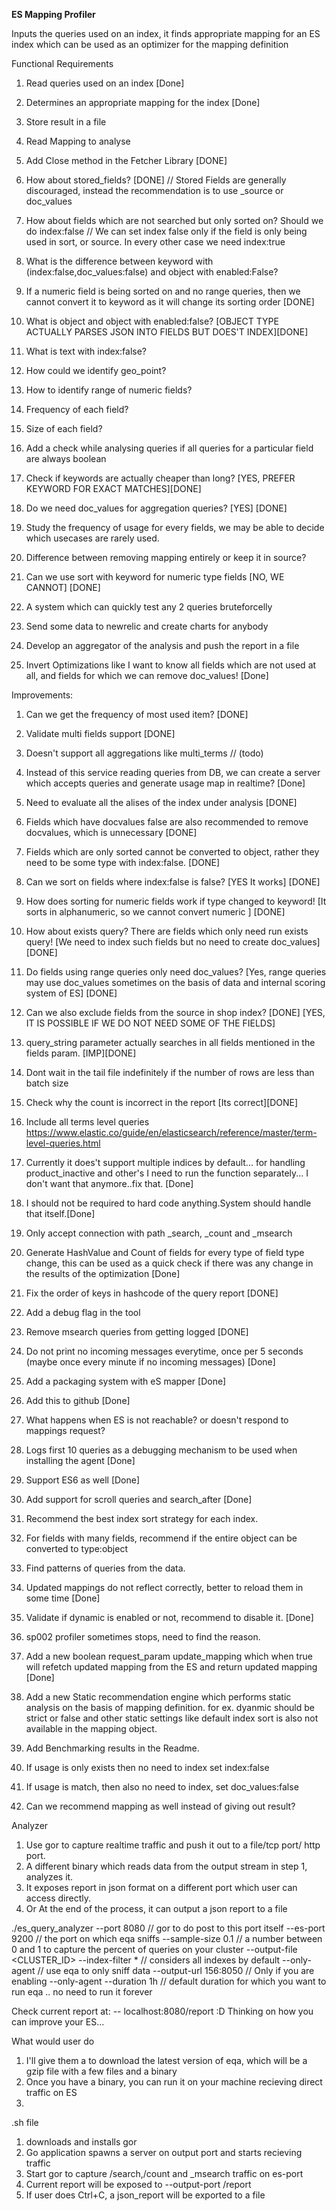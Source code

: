 **ES Mapping Profiler**

Inputs the queries used on an index, it finds appropriate mapping for an ES index which can be used as an optimizer for the mapping definition



Functional Requirements
1. Read queries used on an index [Done]
2. Determines an appropriate mapping for the index [Done]
3. Store result in a file 
4. Read Mapping to analyse
5. Add Close method in the Fetcher Library [DONE]
6. How about stored_fields? [DONE]
   // Stored Fields are generally discouraged, instead the recommendation is to use _source or doc_values 
7. How about fields which are not searched but only sorted on? Should we do index:false
    // We can set index false only if the field is only being used in sort, or source. In every other case we need index:true

8. What is the difference between keyword with (index:false,doc_values:false) and object with enabled:False? 
9. If a numeric field is being sorted on and no range queries, then we cannot convert it to keyword as it will change its sorting order [DONE]

9. What is object and object with enabled:false? [OBJECT TYPE ACTUALLY PARSES JSON INTO FIELDS BUT DOES'T INDEX][DONE]
10. What is text with index:false?
11. How could we identify geo_point? 
12. How to identify range of numeric fields?

13. Frequency of each field? 
14. Size of each field?
15. Add a check while analysing queries if all queries for a particular field are always boolean

16. Check if keywords are actually cheaper than long? [YES, PREFER KEYWORD FOR EXACT MATCHES][DONE] 
18. Do we need doc_values for aggregation queries? [YES] [DONE]
19. Study the frequency of usage for every fields, we may be able to decide which usecases are rarely used.
20. Difference between removing mapping entirely or keep it in source? 
21. Can we use sort with keyword for numeric type fields [NO, WE CANNOT] [DONE]
22. A system which can quickly test any 2 queries bruteforcelly
23. Send some data to newrelic and create charts for anybody
24. Develop an aggregator of the analysis and push the report in a file 
25. Invert Optimizations like I want to know all fields which are not used at all, and fields for which we can remove doc_values! [Done]

Improvements:
1. Can we get the frequency of most used item? [DONE]
2. Validate multi fields support [DONE]
3. Doesn't support all aggregations like multi_terms // (todo)
5. Instead of this service reading  queries from DB, we can create a server which accepts queries and generate usage map in realtime? [Done]
6. Need to evaluate all the alises of the index under analysis [DONE]
9. Fields which have docvalues false are also recommended to remove docvalues, which is unnecessary [DONE]
10. Fields which are only sorted cannot be converted to object, rather they need to be some type with index:false. [DONE]
11. Can we sort on fields where index:false is false? [YES It works] [DONE]
12. How does sorting for numeric fields work if type changed to keyword! [It sorts in alphanumeric, so we cannot convert numeric ] [DONE]



14. How about exists query? There are fields which only need run exists query! [We need to index such fields but no need to create doc_values] [DONE]
15. Do fields using range queries only need doc_values? [Yes, range queries may use doc_values sometimes on the basis of data and internal scoring system of ES] [DONE]
16. Can we also exclude fields from the source in shop index? [DONE] [YES, IT IS POSSIBLE IF WE DO NOT NEED SOME OF THE FIELDS]

17. query_string parameter actually searches in all fields mentioned in the fields param. [IMP][DONE]

18. Dont wait in the tail file indefinitely if the number of rows are less than batch size
19. Check why the count is incorrect in the report [Its correct][DONE] 
20. Include all terms level queries https://www.elastic.co/guide/en/elasticsearch/reference/master/term-level-queries.html




21. Currently it does't support multiple indices by default... for handling product_inactive and other's I need to run the function separately... I don't want that anymore..fix that. [Done]
22. I should not be required to hard code anything.System should handle that itself.[Done]
23. Only accept connection with path _search, _count and _msearch 

24. Generate HashValue and Count of fields for every type of field type change, this can be used as a quick check if there was any change in the results of the optimization [Done]


25. Fix the order of keys in hashcode of the query report [DONE]
26. Add a debug flag in the tool


27. Remove msearch queries from getting logged [DONE]
28. Do not print no incoming messages everytime, once per 5 seconds (maybe once every minute if no incoming messages) [Done]
29. Add a packaging system with eS mapper [Done]
30. Add this to github [Done]


31. What happens when ES is not reachable? or doesn't respond to mappings request? 
32. Logs first 10 queries as a debugging mechanism to be used when installing the agent [Done]

33. Support ES6 as well  [Done]
34. Add support for scroll queries and search_after [Done]






35. Recommend the best index sort strategy for each index. 
36. For fields with many fields, recommend if the entire object can be converted to type:object 
37. Find patterns of queries from the data. 
38. Updated mappings do not reflect correctly, better to reload them in some time [Done]
39. Validate if dynamic is enabled or not, recommend to disable it. [Done]
41. sp002 profiler sometimes stops, need to find the reason. 
42. Add a new boolean request_param update_mapping which when true will refetch updated mapping from the ES and return updated mapping [Done]

43. Add a new Static recommendation engine which performs static analysis on the basis of mapping definition. for ex. dyanmic should be strict or false and other static settings like default index sort is also not available in the mapping object.  


44. Add Benchmarking results in the Readme. 
45. If usage is only exists then no need to index set index:false
46. If usage is match, then also no need to index, set doc_values:false
47. Can we recommend mapping as well instead of giving out result? 


Analyzer


1. Use gor to capture realtime traffic and push it out to a file/tcp port/ http port.
2. A different binary which reads data from the output stream in step 1, analyzes it. 
3. It exposes report in json format on a different port which user can access directly. 
4. Or At the end of the process, it can output a json report to a file


./es_query_analyzer
    --port 8080    // gor to do post to this port itself
    --es-port 9200  // the port on which eqa sniffs
    --sample-size 0.1 // a number between 0 and 1 to capture the percent of queries on your cluster
    --output-file <CLUSTER_ID>
    --index-filter * // considers all indexes by default 
    --only-agent  // use eqa to only sniff data
    --output-url 156:8050 // Only if you are enabling --only-agent
    --duration 1h  // default duration for which you want to run eqa .. no need to run it forever
    
    


Check current report at: 
-- localhost:8080/report
:D Thinking on how you can improve your ES... 


What would user do
1. I'll give them a to download the latest version of eqa, which will be a gzip file with a few files and a binary
2. Once you have a binary, you can run it on your machine recieving direct traffic on ES
3. 


.sh file
1. downloads and installs gor
2. Go application spawns a server on output port and starts recieving traffic
3. Start gor to capture /search,/count and _msearch traffic on es-port
4. Current report will be exposed to --output-port /report
5. If user does Ctrl+C, a json_report will be exported to a file 



 




